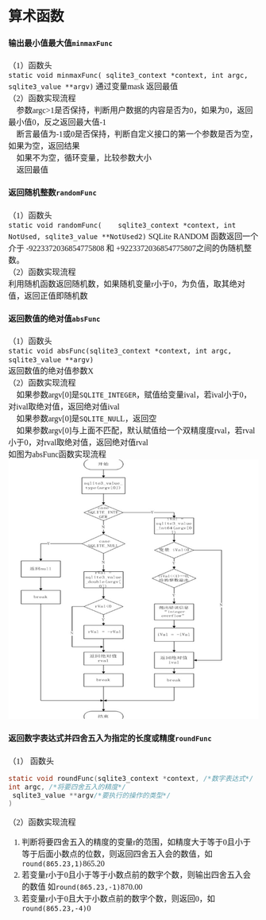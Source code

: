 # 算术函数
<font face="微软雅黑" size="3px">

#### 输出最小值最大值`minmaxFunc`  
（1）函数头  
`static void minmaxFunc( sqlite3_context *context, int argc, sqlite3_value **argv)`
通过变量mask 返回最值  
（2）函数实现流程  
	参数argc>1是否保持，判断用户数据的内容是否为0，如果为0，返回最小值0，反之返回最大值-1  
	断言最值为-1或0是否保持，判断自定义接口的第一个参数是否为空，如果为空，返回结果  
	如果不为空，循环变量，比较参数大小  
	返回最值    
#### 返回随机整数`randomFunc`  
（1）函数头  
`static void randomFunc(	sqlite3_context *context, int NotUsed, sqlite3_value **NotUsed2)`
SQLite RANDOM 函数返回一个介于 -9223372036854775808 和 +9223372036854775807之间的伪随机整数。  
（2）函数实现流程  
利用随机函数返回随机数，如果随机变量r小于0，为负值，取其绝对值，返回正值即随机数  
#### 返回数值的绝对值`absFunc`  
（1）函数头  
`static void absFunc(sqlite3_context *context, int argc, sqlite3_value **argv)`  
返回数值的绝对值参数X  
（2）函数实现流程  
	如果参数argv[0]是`SQLITE_INTEGER`，赋值给变量ival，若ival小于0，对ival取绝对值，返回绝对值ival  
	如果参数argv[0]是`SQLITE_NUL`L，返回空  
	如果参数argv[0]与上面不匹配，默认赋值给一个双精度度rval，若rval小于0，对rval取绝对值，返回绝对值rval  
如图为absFunc函数实现流程  
<img src='absFunc函数.jpg'>  
#### 返回数字表达式并四舍五入为指定的长度或精度`roundFunc`   
（1） 函数头 
```c
static void roundFunc(sqlite3_context *context, /*数字表达式*/
int argc, /*将要四舍五入的精度*/
 sqlite3_value **argv/*要执行的操作的类型*/
)
```
（2）函数实现流程  
1. 判断将要四舍五入的精度的变量r的范围，如精度大于等于0且小于等于后面小数点的位数，则返回四舍五入会的数值，如`round(865.23,1)`865.20  
2. 若变量r小于0且小于等于小数点前的数字个数，则输出四舍五入会的数值 如`round(865.23,-1)`870.00   
3. 若变量r小于0且大于小数点前的数字个数，则返回0，如`round(865.23,-4)`0  